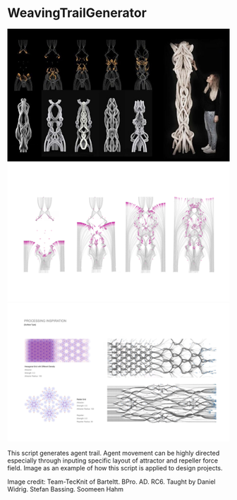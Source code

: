 # WeavingTrailGenerator
![alt text](https://github.com/soomeenhahm/WeavingTrailGenerator/blob/master/data/WeavingTrailGenerator_01.jpg)
![alt text](https://github.com/soomeenhahm/WeavingTrailGenerator/blob/master/data/WeavingTrailGenerator_02.jpg)
![alt text](https://github.com/soomeenhahm/WeavingTrailGenerator/blob/master/data/WeavingTrailGenerator_03.jpg)

This script generates agent trail. Agent movement can be highly directed especially through inputing specific layout of attractor and repeller force field. Image as an example of how this script is applied to design projects.

Image credit: Team-TecKnit of Barteltt. BPro. AD. RC6. 
              Taught by Daniel Widrig. Stefan Bassing. Soomeen Hahm
